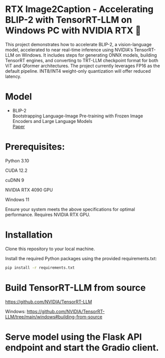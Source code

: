# RTX Image2Caption - Accelerating BLIP-2 with TensorRT-LLM on Windows PC with NVIDIA RTX 🎉 

This project demonstrates how to accelerate BLIP-2, a vision-language model, accelerated to near real-time inference using NVIDIA's TensorRT-LLM on Windows.
It includes steps for generating ONNX models, building TensorRT engines, and converting to TRT-LLM checkpoint format for both ViT and Qformer architectures. 
The project currently leverages FP16 as the default pipeline. INT8/INT4 weight-only quantization will offer reduced latency.

# Model
  * BLIP-2<br>Bootstrapping Language-Image Pre-training with Frozen Image Encoders and Large Language Models <br>
  [Paper](https://arxiv.org/abs/2301.12597)

# Prerequisites:
Python 3.10

CUDA 12.2

cuDNN 9

NVIDIA RTX 4090 GPU

Windows 11

Ensure your system meets the above specifications for optimal performance. Requires NVIDIA RTX GPU.

# Installation
Clone this repository to your local machine.

Install the required Python packages using the provided requirements.txt:

```bash
pip install -r requirements.txt
```

# Build TensorRT-LLM from source
https://github.com/NVIDIA/TensorRT-LLM

Windows: https://github.com/NVIDIA/TensorRT-LLM/tree/main/windows#building-from-source

# Serve model using the Flask API endpoint and start the Gradio client.